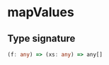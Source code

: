 # mapValues

## Type signature

<!-- prettier-ignore-start -->
```typescript
(f: any) => (xs: any) => any[]
```
<!-- prettier-ignore-end -->
